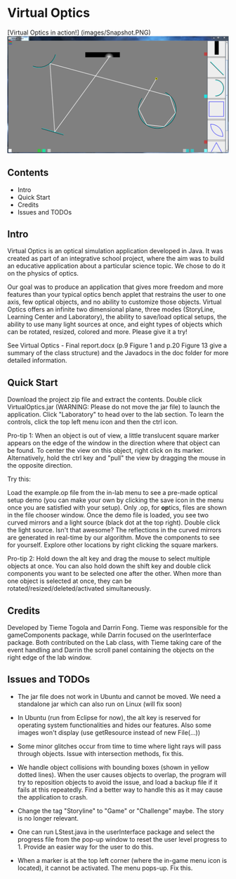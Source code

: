 Virtual Optics
====================

[Virtual Optics in action!] (images/Snapshot.PNG)
![Virtual Optics in action!](images/Snapshot.PNG?raw=true "Virtual Optics in action!")

Contents
--------------------

- Intro
- Quick Start
- Credits
- Issues and TODOs

Intro
---------------------
Virtual Optics is an optical simulation application developed in Java. It was created as part of an integrative school project,
where the aim was to build an educative application about a particular science topic. We chose to do it on the physics of optics.

Our goal was to produce an application that gives more freedom and more features than your typical optics bench applet that
restrains the user to one axis, few optical objects, and no ability to customize those objects. Virtual Optics offers an infinite
two dimensional plane, three modes (StoryLine, Learning Center and Laboratory), the ability to save/load optical setups, the 
ability to use many light sources at once, and eight types of objects which can be rotated, resized, colored and more. 
Please give it a try!

See Virtual Optics - Final report.docx (p.9 Figure 1 and p.20 Figure 13 give a summary of the class structure) and the Javadocs 
in the doc folder for more detailed information.

Quick Start
---------------------

Download the project zip file and extract the contents. Double click VirtualOptics.jar (WARNING: Please do not move the jar file)
to launch the application. Click "Laboratory" to head over to the lab section. To learn the controls, click the top left menu icon
and then the ctrl icon.

Pro-tip 1: When an object is out of view, a little translucent square marker appears on the edge of the window in the direction
			where that object can be found. To center the view on this object, right click on its marker. Alternatively, hold the
			ctrl key and "pull" the view by dragging the mouse in the opposite direction.

Try this:

Load the example.op file from the in-lab menu to see a pre-made optical setup demo (you can make your own by clicking the save icon
in the menu once you are satisfied with your setup). Only .op, for **op**tics, files are shown in the file chooser window. Once the
demo file is loaded, you see two curved mirrors and a light source (black dot at the top right). Double click the light source.
Isn't that awesome? The reflections in the curved mirrors are generated in real-time by our algorithm. Move the components to see
for yourself. Explore other locations by right clicking the square markers.

Pro-tip 2: Hold down the alt key and drag the mouse to select multiple objects at once. You can also hold down the shift key and 
			double click components you want to be selected one after the other. When more than one object is selected at once,
			they can be rotated/resized/deleted/activated simultaneously.


Credits
---------------------
Developed by Tieme Togola and Darrin Fong. Tieme was responsible for the gameComponents package, while Darrin focused on the 
userInterface package. Both contributed on the Lab class, with Tieme taking care of the event handling and Darrin the scroll panel
containing the objects on the right edge of the lab window.

Issues and TODOs
---------------------

- The jar file does not work in Ubuntu and cannot be moved. We need a standalone jar which can also run on Linux (will fix soon)

- In Ubuntu (run from Eclipse for now), the alt key is reserved for operating system functionalities and hides our features. Also
	some images won't display (use getResource instead of new File(...))

- Some minor glitches occur from time to time where light rays will pass through objects. Issue with intersection methods, fix this.

- We handle object collisions with bounding boxes (shown in yellow dotted lines). When the user causes objects to overlap, the 
	program will try to reposition objects to avoid the issue, and load a backup file if it fails at this repeatedly. Find a better
	way to handle this as it may cause the application to crash.

- Change the tag "Storyline" to "Game" or "Challenge" maybe. The story is no longer relevant.

- One can run LStest.java in the userInterface package and select the progress file from the pop-up window to reset the user level 
	progress to 1. Provide an easier way for the user to do this.

- When a marker is at the top left corner (where the in-game menu icon is located), it cannot be activated. The menu pops-up. Fix 
	this.
